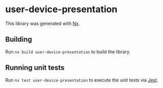 # user-device-presentation

This library was generated with [Nx](https://nx.dev).

## Building

Run `nx build user-device-presentation` to build the library.

## Running unit tests

Run `nx test user-device-presentation` to execute the unit tests via [Jest](https://jestjs.io).
